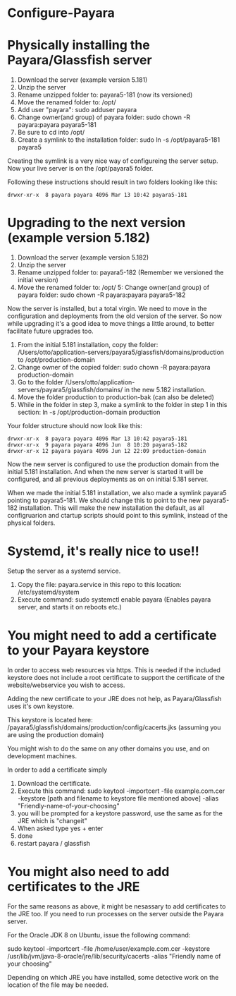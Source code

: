 # Configure-Payara

# Physically installing the Payara/Glassfish server

1. Download the server (example version 5.181)
2. Unzip the server
3. Rename unzipped folder to: payara5-181 (now its versioned)
4. Move the renamed folder to: /opt/
5. Add user "payara": sudo adduser payara
6. Change owner(and group) of payara folder: sudo chown -R payara:payara payara5-181
7. Be sure to cd into /opt/
8. Create a symlink to the installation folder: sudo ln -s /opt/payara5-181 payara5

Creating the symlink is a very nice way of configureing the server setup. Now your live server is on the /opt/payara5 folder.

Following these instructions should result in two folders looking like this:  
```lrwxrwxrwx  1 root   root     16 Jun 12 22:14 payara5 -> /opt/payara5-181  
drwxr-xr-x  8 payara payara 4096 Mar 13 10:42 payara5-181
```

# Upgrading to the next version (example version 5.182)

1. Download the server (example version 5.182)
2. Unzip the server
3. Rename unzipped folder to: payara5-182 (Remember we versioned the initial version)
4. Move the renamed folder to: /opt/
5: Change owner(and group) of payara folder: sudo chown -R payara:payara payara5-182

Now the server is installed, but a total virgin. We need to move in the configuration and deployments from the old version of the server. So now while upgrading it's a good idea to move things a little around, to better facilitate future upgrades too.

1. From the initial 5.181 installation, copy the folder: /Users/otto/application-servers/payara5/glassfish/domains/production to /opt/production-domain
2. Change owner of the copied folder: sudo chown -R payara:payara production-domain
3. Go to the folder /Users/otto/application-servers/payara5/glassfish/domains/ in the new 5.182 installation. 
4. Move the folder production to production-bak (can also be deleted)
5. While in the folder in step 3, make a symlink to the folder in step 1 in this section: ln -s /opt/production-domain production

Your folder structure should now look like this:  
```lrwxrwxrwx  1 root   root     16 Jun 12 22:14 payara5 -> /opt/payara5-182  
drwxr-xr-x  8 payara payara 4096 Mar 13 10:42 payara5-181  
drwxr-xr-x  9 payara payara 4096 Jun  8 10:20 payara5-182  
drwxr-xr-x 12 payara payara 4096 Jun 12 22:09 production-domain  
```

Now the new server is configured to use the production domain from the initial 5.181 installation. And when the new server is started it will be configured, and all previous deployments as on on initial 5.181 server.

When we made the initial 5.181 installation, we also made a symlink payara5 pointing to payara5-181. We should change this to point to the new payara5-182 installation. This will make the new installation the default, as all configruarion and ctartup scripts should point to this symlink, instead of the physical folders.


# Systemd, it's really nice to use!!
Setup the server as a systemd service.

1. Copy the file: payara.service in this repo to this location: /etc/systemd/system
2. Execute command: sudo systemctl enable payara (Enables payara server, and starts it on reboots etc.)


# You might need to add a certificate to your Payara keystore
In order to access web resources via https. This is needed if the included keystore does not include a root certificate to support the certificate of the website/webservice you wish to access.

Adding the new certificate to your JRE does not help, as Payara/Glassfish uses it's own keystore.

This keystore is located here: /payara5/glassfish/domains/production/config/cacerts.jks (assuming you are using the production domain)

You might wish to do the same on any other domains you use, and on development machines.

In order to add a certificate simply
1. Download the certificate.
2. Execute this command: sudo keytool -importcert -file example.com.cer -keystore [path and filename to keystore file mentioned above] -alias "Friendly-name-of-your-choosing"
3. you will be prompted for a keystore password, use the same as for the JRE which is "changeit"
4. When asked type yes + enter
5. done
6. restart payara / glassfish

# You might also need to add certificates to the JRE
For the same reasons as above, it might be nesassary to add certificates to the JRE too. If you need to run processes on the server outside the Payara server.

For the Oracle JDK 8 on Ubuntu, issue the following command:

sudo keytool -importcert -file /home/user/example.com.cer -keystore /usr/lib/jvm/java-8-oracle/jre/lib/security/cacerts -alias "Friendly name of your choosing"

Depending on which JRE you have installed, some detective work on the location of the file may be needed.
